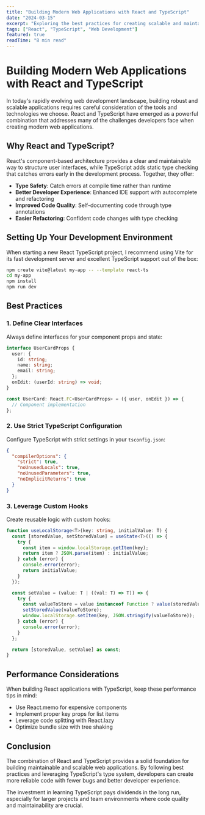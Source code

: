```yaml
---
title: "Building Modern Web Applications with React and TypeScript"
date: "2024-03-15"
excerpt: "Exploring the best practices for creating scalable and maintainable web applications using modern tools and frameworks."
tags: ["React", "TypeScript", "Web Development"]
featured: true
readTime: "8 min read"
---
```


# Building Modern Web Applications with React and TypeScript

In today's rapidly evolving web development landscape, building robust and scalable applications requires careful consideration of the tools and technologies we choose. React and TypeScript have emerged as a powerful combination that addresses many of the challenges developers face when creating modern web applications.

## Why React and TypeScript?

React's component-based architecture provides a clear and maintainable way to structure user interfaces, while TypeScript adds static type checking that catches errors early in the development process. Together, they offer:

- **Type Safety**: Catch errors at compile time rather than runtime
- **Better Developer Experience**: Enhanced IDE support with autocomplete and refactoring
- **Improved Code Quality**: Self-documenting code through type annotations
- **Easier Refactoring**: Confident code changes with type checking

## Setting Up Your Development Environment

When starting a new React TypeScript project, I recommend using Vite for its fast development server and excellent TypeScript support out of the box:

```bash
npm create vite@latest my-app -- --template react-ts
cd my-app
npm install
npm run dev
```

## Best Practices

### 1. Define Clear Interfaces

Always define interfaces for your component props and state:

```typescript
interface UserCardProps {
  user: {
    id: string;
    name: string;
    email: string;
  };
  onEdit: (userId: string) => void;
}

const UserCard: React.FC<UserCardProps> = ({ user, onEdit }) => {
  // Component implementation
};
```

### 2. Use Strict TypeScript Configuration

Configure TypeScript with strict settings in your `tsconfig.json`:

```json
{
  "compilerOptions": {
    "strict": true,
    "noUnusedLocals": true,
    "noUnusedParameters": true,
    "noImplicitReturns": true
  }
}
```

### 3. Leverage Custom Hooks

Create reusable logic with custom hooks:

```typescript
function useLocalStorage<T>(key: string, initialValue: T) {
  const [storedValue, setStoredValue] = useState<T>(() => {
    try {
      const item = window.localStorage.getItem(key);
      return item ? JSON.parse(item) : initialValue;
    } catch (error) {
      console.error(error);
      return initialValue;
    }
  });

  const setValue = (value: T | ((val: T) => T)) => {
    try {
      const valueToStore = value instanceof Function ? value(storedValue) : value;
      setStoredValue(valueToStore);
      window.localStorage.setItem(key, JSON.stringify(valueToStore));
    } catch (error) {
      console.error(error);
    }
  };

  return [storedValue, setValue] as const;
}
```

## Performance Considerations

When building React applications with TypeScript, keep these performance tips in mind:

- Use React.memo for expensive components
- Implement proper key props for list items
- Leverage code splitting with React.lazy
- Optimize bundle size with tree shaking

## Conclusion

The combination of React and TypeScript provides a solid foundation for building maintainable and scalable web applications. By following best practices and leveraging TypeScript's type system, developers can create more reliable code with fewer bugs and better developer experience.

The investment in learning TypeScript pays dividends in the long run, especially for larger projects and team environments where code quality and maintainability are crucial.
